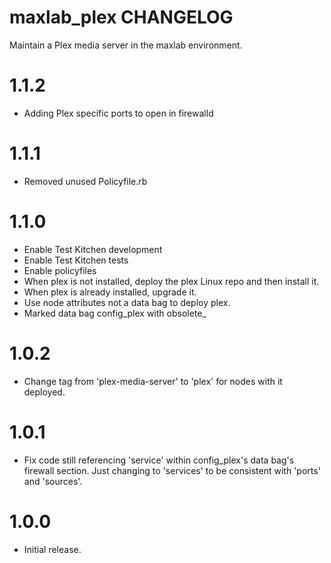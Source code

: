 # maxlab_plex CHANGELOG

Maintain a Plex media server in the maxlab environment.

# 1.1.2

* Adding Plex specific ports to open in firewalld

# 1.1.1

* Removed unused Policyfile.rb

# 1.1.0

* Enable Test Kitchen development
* Enable Test Kitchen tests
* Enable policyfiles
* When plex is not installed, deploy the plex Linux repo and then install it.
* When plex is already installed, upgrade it.
* Use node attributes not a data bag to deploy plex.
* Marked data bag config_plex with obsolete_

# 1.0.2

* Change tag from 'plex-media-server' to 'plex' for nodes with it deployed.

# 1.0.1

* Fix code still referencing 'service' within config_plex's data bag's firewall section. Just changing to 'services' to be consistent with 'ports' and 'sources'.

# 1.0.0

* Initial release.
